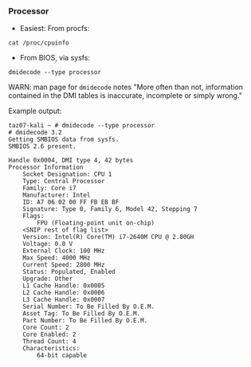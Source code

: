 ### Processor 

+ Easiest: From procfs:

```cat /proc/cpuinfo```

+ From BIOS, via sysfs:

```dmidecode --type processor```

WARN: man page for ```dmidecode``` notes "More often than not, information contained in the DMI tables is inaccurate, incomplete or simply wrong."

Example output:
```
taz07-kali ~ # dmidecode --type processor
# dmidecode 3.2
Getting SMBIOS data from sysfs.
SMBIOS 2.6 present.

Handle 0x0004, DMI type 4, 42 bytes
Processor Information
	Socket Designation: CPU 1
	Type: Central Processor
	Family: Core i7
	Manufacturer: Intel            
	ID: A7 06 02 00 FF FB EB BF
	Signature: Type 0, Family 6, Model 42, Stepping 7
	Flags:
		FPU (Floating-point unit on-chip)
	<SNIP rest of flag list>
	Version: Intel(R) Core(TM) i7-2640M CPU @ 2.80GH        
	Voltage: 0.0 V
	External Clock: 100 MHz
	Max Speed: 4000 MHz
	Current Speed: 2800 MHz
	Status: Populated, Enabled
	Upgrade: Other
	L1 Cache Handle: 0x0005
	L2 Cache Handle: 0x0006
	L3 Cache Handle: 0x0007
	Serial Number: To Be Filled By O.E.M.
	Asset Tag: To Be Filled By O.E.M.
	Part Number: To Be Filled By O.E.M.
	Core Count: 2
	Core Enabled: 2
	Thread Count: 4
	Characteristics:
		64-bit capable

```
